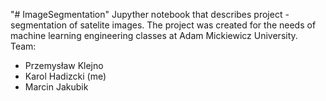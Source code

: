 "# ImageSegmentation" 
Jupyther notebook that describes project - segmentation of satelite images.
The project was created for the needs of machine learning engineering classes at Adam Mickiewicz University.
Team: 
- Przemysław Klejno
- Karol Hadizcki (me)
- Marcin Jakubik 
